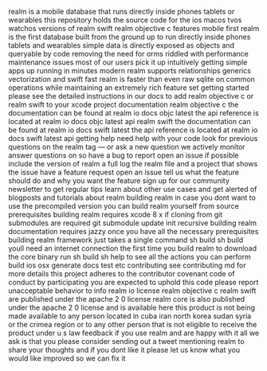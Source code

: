 realm is a mobile database that runs directly inside phones tablets or wearables this repository holds the source code for the ios macos tvos watchos versions of realm swift realm objective c features mobile first realm is the first database built from the ground up to run directly inside phones tablets and wearables simple data is directly exposed as objects and queryable by code removing the need for orms riddled with performance maintenance issues most of our users pick it up intuitively getting simple apps up running in minutes modern realm supports relationships generics vectorization and swift fast realm is faster than even raw sqlite on common operations while maintaining an extremely rich feature set getting started please see the detailed instructions in our docs to add realm objective c or realm swift to your xcode project documentation realm objective c the documentation can be found at realm io docs objc latest the api reference is located at realm io docs objc latest api realm swift the documentation can be found at realm io docs swift latest the api reference is located at realm io docs swift latest api getting help need help with your code look for previous questions on the realm tag — or ask a new question we actively monitor answer questions on so have a bug to report open an issue if possible include the version of realm a full log the realm file and a project that shows the issue have a feature request open an issue tell us what the feature should do and why you want the feature sign up for our community newsletter to get regular tips learn about other use cases and get alerted of blogposts and tutorials about realm building realm in case you dont want to use the precompiled version you can build realm yourself from source prerequisites building realm requires xcode 8 x if cloning from git submodules are required git submodule update init recursive building realm documentation requires jazzy once you have all the necessary prerequisites building realm framework just takes a single command sh build sh build youll need an internet connection the first time you build realm to download the core binary run sh build sh help to see all the actions you can perform build ios osx generate docs test etc contributing see contributing md for more details this project adheres to the contributor covenant code of conduct by participating you are expected to uphold this code please report unacceptable behavior to info realm io license realm objective c realm swift are published under the apache 2 0 license realm core is also published under the apache 2 0 license and is available here this product is not being made available to any person located in cuba iran north korea sudan syria or the crimea region or to any other person that is not eligible to receive the product under u s law feedback if you use realm and are happy with it all we ask is that you please consider sending out a tweet mentioning realm to share your thoughts and if you dont like it please let us know what you would like improved so we can fix it